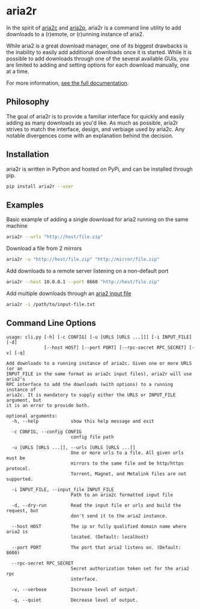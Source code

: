 aria2r
==========

In the spirit of [aria2c][1] and [aria2p][2], aria2r is a command line utility to add downloads to a (r)emote, or (r)unning instance of aria2.

While aria2 is a great download manager, one of its biggest drawbacks is the inability to easily add additional downloads once it is started. While it is possible to add downloads through one of the several available GUIs, you are limited to adding and setting options for each download manually, one at a time.

For more information, [see the full documentation][4].


## Philosophy

The goal of aria2r is to provide a familiar interface for quickly and easily adding as many downloads as you'd like. As much as possible, aria2r strives to match the interface, design, and verbiage used by aria2c. Any notable divergences come with an explanation behind the decision.


## Installation

aria2r is written in Python and hosted on PyPi, and can be installed through pip.

```bash
pip install aria2r --user
```


## Examples

Basic example of adding a single download for aria2 running on the same machine

```bash
aria2r --urls "http://host/file.zip"
```

Download a file from 2 mirrors

```bash
aria2r -u "http://host/file.zip" "http://mirror/file.zip"
```

Add downloads to a remote server listening on a non-default port

```bash
aria2r --host 10.0.0.1 --port 8660 "http://host/file.zip"
```

Add multiple downloads through an [aria2 input file](https://aria2.github.io/manual/en/html/aria2c.html#input-file)

```bash
aria2r -i /path/to/input-file.txt
```


## Command Line Options

```text
usage: cli.py [-h] [-c CONFIG] [-u [URLS [URLS ...]]] [-i INPUT_FILE] [-d]
              [--host HOST] [--port PORT] [--rpc-secret RPC_SECRET] [-v] [-q]

Add downloads to a running instance of aria2c. Given one or more URLS (or an
INPUT_FILE in the same format as aria2c input files), aria2r will use aria2's
RPC interface to add the downloads (with options) to a running instance of
aria2c. It is mandatory to supply either the URLS or INPUT_FILE argument, but
it is an error to provide both.

optional arguments:
  -h, --help            show this help message and exit

  -c CONFIG, --config CONFIG
                        config file path

  -u [URLS [URLS ...]], --urls [URLS [URLS ...]]
                        One or more urls to a file. All given urls must be
                        mirrors to the same file and be http/https protocol.
                        Torrent, Magnet, and Metalink files are not supported.

  -i INPUT_FILE, --input_file INPUT_FILE
                        Path to an aria2c formatted input file

  -d, --dry-run         Read the input file or urls and build the request, but
                        don't send it to the aria2 instance.

  --host HOST           The ip or fully qualified domain name where aria2 is
                        located. (Default: localhost)

  --port PORT           The port that aria2 listens on. (Default: 8600)

  --rpc-secret RPC_SECRET
                        Secret authorization token set for the aria2 rpc
                        interface.

  -v, --verbose         Increase level of output.

  -q, --quiet           Decrease level of output.
```


[1]: https://aria2.github.io/
[2]: https://github.com/pawamoy/aria2p
[4]: https://aria2r.readthedocs.io/en/latest/
